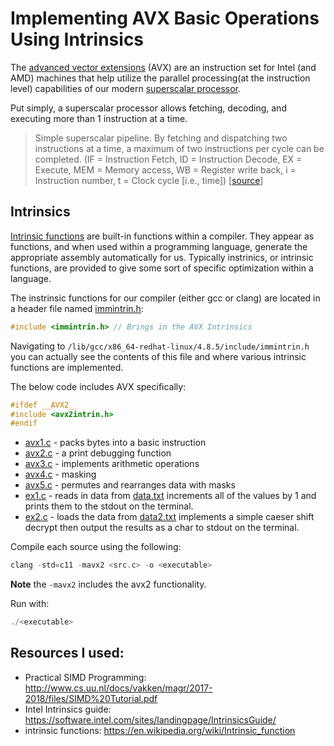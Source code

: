 # Implementing AVX Basic Operations Using Intrinsics

The [advanced vector extensions](https://en.wikipedia.org/wiki/Advanced_Vector_Extensions) (AVX) are an instruction set for Intel (and AMD) machines that help utilize the parallel processing(at the instruction level) capabilities of our modern [superscalar processor](https://en.wikipedia.org/wiki/Superscalar_processor).

Put simply, a superscalar processor allows fetching, decoding, and executing more than 1 instruction at a time. 

> Simple superscalar pipeline. By fetching and dispatching two instructions at a time, a maximum of two instructions per cycle can be completed. (IF = Instruction Fetch, ID = Instruction Decode, EX = Execute, MEM = Memory access, WB = Register write back, i = Instruction number, t = Clock cycle [i.e., time]) [[source](https://en.wikipedia.org/wiki/Superscalar_processor)]

## Intrinsics

[Intrinsic functions](https://en.wikipedia.org/wiki/Intrinsic_function) are built-in functions within a compiler. They appear as functions, and when used within a programming language, generate the appropriate assembly automatically for us. Typically instrinics, or intrinsic functions, are provided to give some sort of specific optimization within a language.

The instrinsic functions for our compiler (either gcc or clang) are located in a header file named [immintrin.h](https://github.com/gcc-mirror/gcc/blob/master/gcc/config/i386/immintrin.h):

 ```c
 #include <immintrin.h> // Brings in the AVX Intrinsics
 ```

Navigating to `/lib/gcc/x86_64-redhat-linux/4.8.5/include/immintrin.h` you can actually see the contents of this file and where various intrinsic functions are implemented.

The below code includes AVX specifically:
```c
#ifdef __AVX2__
#include <avx2intrin.h>
#endif
```

* [avx1.c](./avx1.c) - packs bytes into a basic instruction
* [avx2.c](./avx2.c) - a print debugging function 
* [avx3.c](./avx3.c) - implements arithmetic operations
* [avx4.c](./avx4.c) - masking
* [avx5.c](./avx5.c) - permutes and rearranges data with masks
* [ex1.c](./ex1.c)   - reads in data from [data.txt](./data.txt) increments all of the values by 1 and prints them to the stdout on the terminal.
* [ex2.c](./ex2.c)   - loads the data from [data2.txt](./data2.txt) implements a simple caeser shift decrypt then output the results as a char to stdout on the terminal.

Compile each source using the following:
```c
clang -std=c11 -mavx2 <src.c> -o <executable>
```

**Note** the `-mavx2` includes the avx2 functionality.

Run with:
```c
./<executable>
```


## Resources I used: 

* Practical SIMD Programming: http://www.cs.uu.nl/docs/vakken/magr/2017-2018/files/SIMD%20Tutorial.pdf
* Intel Intrinsics guide: https://software.intel.com/sites/landingpage/IntrinsicsGuide/
* intrinsic functions: https://en.wikipedia.org/wiki/Intrinsic_function

